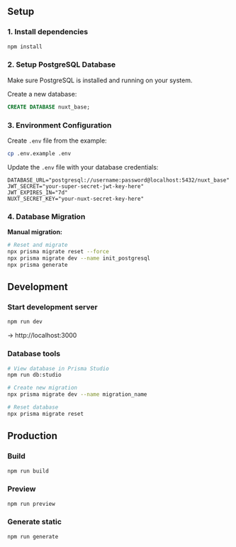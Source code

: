 ## Setup

### 1. Install dependencies
```bash
npm install
```

### 2. Setup PostgreSQL Database
Make sure PostgreSQL is installed and running on your system.

Create a new database:
```sql
CREATE DATABASE nuxt_base;
```

### 3. Environment Configuration
Create `.env` file from the example:
```bash
cp .env.example .env
```

Update the `.env` file with your database credentials:
```env
DATABASE_URL="postgresql://username:password@localhost:5432/nuxt_base"
JWT_SECRET="your-super-secret-jwt-key-here"
JWT_EXPIRES_IN="7d"
NUXT_SECRET_KEY="your-nuxt-secret-key-here"
```

### 4. Database Migration

**Manual migration:**
```bash
# Reset and migrate
npx prisma migrate reset --force
npx prisma migrate dev --name init_postgresql
npx prisma generate
```

## Development

### Start development server
```bash
npm run dev
```
→ http://localhost:3000

### Database tools
```bash
# View database in Prisma Studio
npm run db:studio

# Create new migration
npx prisma migrate dev --name migration_name

# Reset database
npx prisma migrate reset
```

## Production

### Build
```bash
npm run build
```

### Preview
```bash
npm run preview
```

### Generate static
```bash
npm run generate
```
